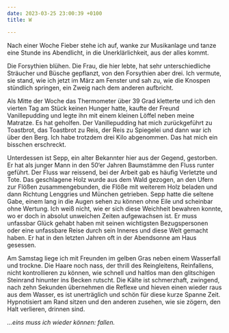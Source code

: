 ```yaml
---
date: 2023-03-25 23:00:39 +0100
title: W

---
```

Nach einer Woche Fieber stehe ich auf, wanke zur Musikanlage und tanze eine Stunde ins Abendlicht, in die Unerklärlichkeit, aus der alles kommt.

Die Forsythien blühen. Die Frau, die hier lebte, hat sehr unterschiedliche Sträucher und Büsche gepflanzt, von den Forsythien aber drei. Ich vermute, sie stand, wie ich jetzt im März am Fenster und sah zu, wie die Knospen stündlich springen, ein Zweig nach dem anderen aufbricht.

Als Mitte der Woche das Thermometer über 39 Grad kletterte und ich den vierten Tag am Stück keinen Hunger hatte, kaufte der Freund Vanillepudding und legte ihn mit einem kleinen Löffel neben meine Matratze. Es hat geholfen. Der Vanillepudding hat mich zurückgeführt zu Toastbrot, das Toastbrot zu Reis, der Reis zu Spiegelei und dann war ich über den Berg. Ich habe trotzdem drei Kilo abgenommen. Das hat mich ein bisschen erschreckt.

Unterdessen ist Sepp, ein alter Bekannter hier aus der Gegend, gestorben. Er hat als junger Mann in den 50‘er Jahren Baumstämme den Fluss runter geführt. Der Fluss war reissend, bei der Arbeit gab es häufig Verletzte und Tote. Das geschlagene Holz wurde aus dem Wald gezogen, an den Ufern zur Flößen zusammengebunden, die Flöße mit weiterem Holz beladen und dann Richtung Lenggries und München getrieben. Sepp hatte die seltene Gabe, einem lang in die Augen sehen zu können ohne Eile und scheinbar ohne Wertung. Ich weiß nicht, wie er sich diese Weichheit bewahren konnte, wo er doch in absolut unweichen Zeiten aufgewachsen ist. Er muss unfassbar Glück gehabt haben mit seinen wichtigsten Bezugspersonen oder eine unfassbare Reise durch sein Inneres und diese Welt gemacht haben. Er hat in den letzten Jahren oft in der Abendsonne am Haus gesessen.

Am Samstag liege ich mit Freunden im gelben Gras neben einem Wasserfall und trockne. Die Haare noch nass, der thrill des Reingleitens, Reinfallens, nicht kontrollieren zu können, wie schnell und haltlos man den glitschigen Steinrand hinunter ins Becken rutscht. Die Kälte ist schmerzhaft, zwingend, nach zehn Sekunden übernehmen die Reflexe und hieven einen wieder raus aus dem Wasser, es ist unerträglich und schön für diese kurze Spanne Zeit. Hypnotisiert am Rand sitzen und den anderen zusehen, wie sie zögern, den Halt verlieren, drinnen sind.

_...eins muss ich wieder können: fallen._